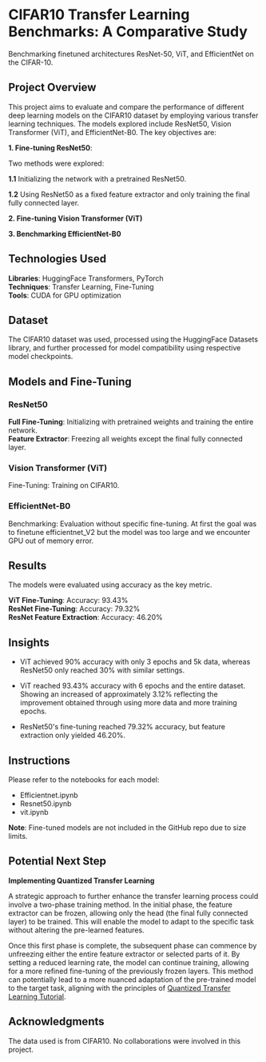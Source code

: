 # CIFAR10 Transfer Learning Benchmarks: A Comparative Study

Benchmarking finetuned architectures ResNet-50, ViT, and EfficientNet on the CIFAR-10.

## Project Overview

This project aims to evaluate and compare the performance of different deep learning models on the CIFAR10 dataset by employing various transfer learning techniques. The models explored include ResNet50, Vision Transformer (ViT), and EfficientNet-B0. The key objectives are:                


**1. Fine-tuning ResNet50**:            

Two methods were explored:             

**1.1** Initializing the network with a pretrained ResNet50.            

**1.2** Using ResNet50 as a fixed feature extractor and only training the final fully connected layer.         

**2. Fine-tuning Vision Transformer (ViT)**            

**3. Benchmarking EfficientNet-B0**


## Technologies Used

**Libraries**: HuggingFace Transformers, PyTorch             
**Techniques**: Transfer Learning, Fine-Tuning               
**Tools**: CUDA for GPU optimization                   

## Dataset       

The CIFAR10 dataset was used, processed using the HuggingFace Datasets library, and further processed for model compatibility using respective model checkpoints.

## Models and Fine-Tuning           

### ResNet50       

**Full Fine-Tuning**: Initializing with pretrained weights and training the entire network.            
**Feature Extractor**: Freezing all weights except the final fully connected layer.

### Vision Transformer (ViT) 

Fine-Tuning: Training on CIFAR10.

### EfficientNet-B0

Benchmarking: Evaluation without specific fine-tuning. At first the goal was to finetune efficientnet_V2 but the model was too large and we encounter GPU out of memory error. 


## Results

The models were evaluated using accuracy as the key metric.

**ViT Fine-Tuning**: Accuracy: 93.43%                
**ResNet Fine-Tuning**: Accuracy: 79.32%                
**ResNet Feature Extraction**: Accuracy: 46.20%              


## Insights

- ViT achieved 90% accuracy with only 3 epochs and 5k data, whereas ResNet50 only reached 30% with similar settings.          
- ViT reached  93.43% accuracy with 6 epochs and the entire dataset. Showing an increased of approximately 3.12% reflecting the improvement obtained through using more data and more training epochs.

- ResNet50's fine-tuning reached 79.32% accuracy, but feature extraction only yielded 46.20%.       


## Instructions


Please refer to the notebooks for each model:
    
- Efficientnet.ipynb        
- Resnet50.ipynb            
- vit.ipynb         

**Note**: Fine-tuned models are not included in the GitHub repo due to size limits.


## Potential Next Step

**Implementing Quantized Transfer Learning**

A strategic approach to further enhance the transfer learning process could involve a two-phase training method. In the initial phase, the feature extractor can be frozen, allowing only the head (the final fully connected layer) to be trained. This will enable the model to adapt to the specific task without altering the pre-learned features.           

Once this first phase is complete, the subsequent phase can commence by unfreezing either the entire feature extractor or selected parts of it. By setting a reduced learning rate, the model can continue training, allowing for a more refined fine-tuning of the previously frozen layers. This method can potentially lead to a more nuanced adaptation of the pre-trained model to the target task, aligning with the principles of [Quantized Transfer Learning Tutorial](https://pytorch.org/tutorials/intermediate/quantized_transfer_learning_tutorial.html).

## Acknowledgments

The data used is from CIFAR10. No collaborations were involved in this project.